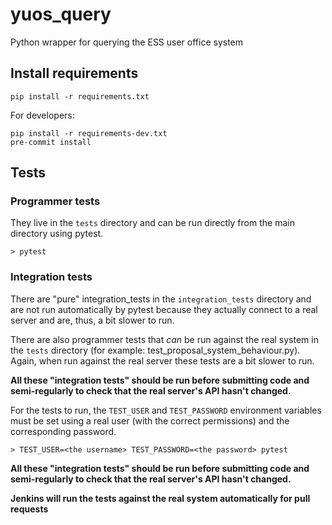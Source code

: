 # yuos_query
Python wrapper for querying the ESS user office system

## Install requirements
```
pip install -r requirements.txt
```

For developers:
```
pip install -r requirements-dev.txt
pre-commit install
```

## Tests
### Programmer tests
They live in the `tests` directory and can be run directly from the main directory using pytest.
```
> pytest
```

### Integration tests
There are "pure" integration_tests in the `integration_tests` directory and are not run automatically by pytest because they
actually connect to a real server and are, thus, a bit slower to run.

There are also programmer tests that *can* be run against the real system in the `tests` directory (for example: test_proposal_system_behaviour.py).
Again, when run against the real server these tests are a bit slower to run.

**All these "integration tests" should be run before submitting code and semi-regularly to check that the real server's API hasn't changed.**

For the tests to run, the `TEST_USER` and `TEST_PASSWORD` environment variables must be set using a real user (with the correct permissions) and the
corresponding password.

```
> TEST_USER=<the username> TEST_PASSWORD=<the password> pytest
```

**All these "integration tests" should be run before submitting code and semi-regularly to check that the real server's API hasn't changed.**

**Jenkins will run the tests against the real system automatically for pull requests**
